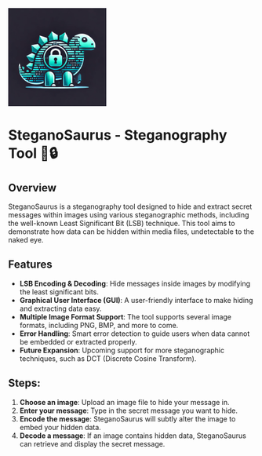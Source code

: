 <img src="/images/Steganosauros.png" alt="SteganoSaurus Logo" width="200">

# SteganoSaurus - Steganography Tool 🦕🔒

## Overview

SteganoSaurus is a steganography tool designed to hide and extract secret messages within images using various steganographic methods, including the well-known Least Significant Bit (LSB) technique. This tool aims to demonstrate how data can be hidden within media files, undetectable to the naked eye.

## Features

- **LSB Encoding & Decoding**: Hide messages inside images by modifying the least significant bits.
- **Graphical User Interface (GUI)**: A user-friendly interface to make hiding and extracting data easy.
- **Multiple Image Format Support**: The tool supports several image formats, including PNG, BMP, and more to come.
- **Error Handling**: Smart error detection to guide users when data cannot be embedded or extracted properly.
- **Future Expansion**: Upcoming support for more steganographic techniques, such as DCT (Discrete Cosine Transform).

## Steps:

1. **Choose an image**: Upload an image file to hide your message in.
2. **Enter your message**: Type in the secret message you want to hide.
3. **Encode the message**: SteganoSaurus  will subtly alter the image to embed your hidden data.
4. **Decode a message**: If an image contains hidden data, SteganoSaurus can retrieve and display the secret message.
